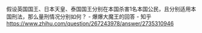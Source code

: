 假设英国国王、日本天皇、泰国国王分别在本国杀害1名本国公民，且分别适用本国刑法，那么量刑情况分别如何？ - 爆爆大魔王的回答 - 知乎
https://www.zhihu.com/question/267243978/answer/2735310946

